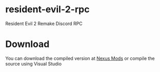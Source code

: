 # resident-evil-2-rpc
Resident Evil 2 Remake Discord RPC

# Download
You can download the compiled version at [Nexus Mods](https://www.nexusmods.com/residentevil22019/mods/727?tab=description) or compile the source using Visual Studio
